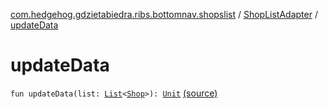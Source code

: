 [com.hedgehog.gdzietabiedra.ribs.bottomnav.shopslist](../index.md) / [ShopListAdapter](index.md) / [updateData](./update-data.md)

# updateData

`fun updateData(list: `[`List`](https://kotlinlang.org/api/latest/jvm/stdlib/kotlin.collections/-list/index.html)`<`[`Shop`](../../com.github.asvid.biedra.domain/-shop/index.md)`>): `[`Unit`](https://kotlinlang.org/api/latest/jvm/stdlib/kotlin/-unit/index.html) [(source)](https://github.com/asvid/GdzieTaBiedra/tree/master/app/src/main/java/com/hedgehog/gdzietabiedra/ribs/bottomnav/shopslist/ShopListAdapter.kt#L43)